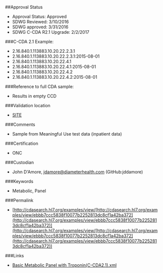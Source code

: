 ##Approval Status 

* Approval Status: Approved
* SDWG Reviewed: 3/10/2016
* SDWG approved: 3/31/2016
* SDWG C-CDA R2.1 Upgrade: 2/2/2017

###C-CDA 2.1 Example: 


* 2.16.840.1.113883.10.20.22.2.3.1
* 2.16.840.1.113883.10.20.22.2.3.1:2015-08-01
* 2.16.840.1.113883.10.20.22.4.1
* 2.16.840.1.113883.10.20.22.4.1:2015-08-01
* 2.16.840.1.113883.10.20.22.4.2
* 2.16.840.1.113883.10.20.22.4.2:2015-08-01

###Reference to full CDA sample:
* Results in empty CCD



###Validation location

* [SITE](https://sitenv.org/c-cda-validator)



###Comments

* Sample from Meaningful Use test data (inpatient data)

###Certification
* ONC

###Custodian

* John D'Amore, jdamore@diameterhealth.com (GitHub:jddamore)

###Keywords

* Metabolic, Panel

###Permalink 

* [http://cdasearch.hl7.org/examples/view/[http://cdasearch.hl7.org/examples/view/ebbb7ccc5838f10077b2252813dc8cf1a42ba372](http://cdasearch.hl7.org/examples/view/ebbb7ccc5838f10077b2252813dc8cf1a42ba372)](http://cdasearch.hl7.org/examples/view/[http://cdasearch.hl7.org/examples/view/ebbb7ccc5838f10077b2252813dc8cf1a42ba372](http://cdasearch.hl7.org/examples/view/ebbb7ccc5838f10077b2252813dc8cf1a42ba372))

###Links 

* [Basic Metabolic Panel with Troponin(C-CDA2.1).xml](https://github.com/HL7/C-CDA-Examples/tree/master/Results/Results%20of%20Basic%20Metabolic%20Panel%20and%20Troponin/Basic%20Metabolic%20Panel%20with%20Troponin%28C-CDA2.1%29.xml)

